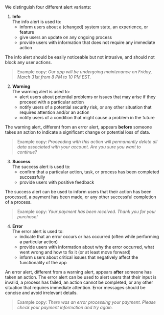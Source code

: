 We distinguish four different alert variants:

1. **Info**<br>
  The info alert is used to:
     - inform users about a (changed) system state, an experience, or feature
     - give users an update on any ongoing process
     - provide users with information that does not require any immediate action<br>

  The info alert should be easily noticeable but not intrusive, and should not block any user actions.

  > Example copy: *Our app will be undergoing maintenance on Friday, March 31st from 8 PM to 10 PM EST.*


2. **Warning**<br>
  The warning alert is used to:
     - alert users about potential problems or issues that may arise if they proceed with a particular action
     - notify users of a potential security risk, or any other situation that requires attention and/or an action
     - notify users of a condition that might cause a problem in the future

  The warning alert, different from an error alert, appears **before** someone takes an action to indicate a significant change or potential loss of data.

  > Example copy: *Proceeding with this action will permanently delete all data associated with your account. Are you sure you want to continue?*


3. **Success**<br>
  The success alert is used to:
     - confirm that a particular action, task, or process has been completed successfully
     - provide users with positive feedback

  The success alert can be used to inform users that their action has been processed, a payment has been made, or any other successful completion of a process.

  > Example copy: *Your payment has been received. Thank you for your purchase!*


4. **Error**<br>
  The error alert is used to:
     - indicate that an error occurs or has occurred (often while performing a particular action)
     - provide users with information about why the error occurred, what went wrong and how to fix it (or at least move forward)
     - inform users about critical issues that negatively affect the functionality of the app

  An error alert, different from a warning alert, appears **after** someone has taken an action. The error alert can be used to alert users that their input is invalid, a process has failed, an action cannot be completed, or any other situation that requires immediate attention. Error messages should be concise and avoid irrelevant details.

  > Example copy: *There was an error processing your payment. Please check your payment information and try again.*
